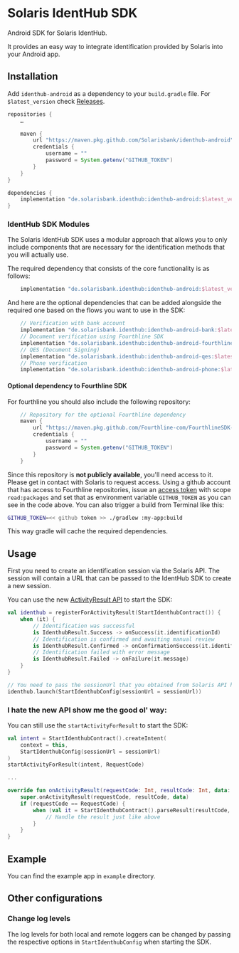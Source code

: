 # Solaris IdentHub SDK
Android SDK for Solaris IdentHub.

It provides an easy way to integrate identification provided by Solaris into your Android app.

## Installation
Add `identhub-android` as a dependency to your `build.gradle` file. For `$latest_version` check [Releases](../../releases).

```groovy
repositories {
    …

    maven {
        url "https://maven.pkg.github.com/Solarisbank/identhub-android"
        credentials {
            username = ""
            password = System.getenv("GITHUB_TOKEN")
        }
    }
}

dependencies {
    implementation "de.solarisbank.identhub:identhub-android:$latest_version"
}
```

### IdentHub SDK Modules
The Solaris IdentHub SDK uses a modular approach that allows you to only include components that are necessary for the identification methods that you will actually use.

The required dependency that consists of the core functionality is as follows:
```groovy
    implementation "de.solarisbank.identhub:identhub-android:$latest_version"
```
And here are the optional dependencies that can be added alongside the required one based on the flows you want to use in the SDK:
```groovy
    // Verification with bank account
    implementation "de.solarisbank.identhub:identhub-android-bank:$latest_version"
    // Document verification using Fourthline SDK
    implementation "de.solarisbank.identhub:identhub-android-fourthline:$latest_version"
    // QES (Document Signing)
    implementation "de.solarisbank.identhub:identhub-android-qes:$latest_version"
    // Phone verification
    implementation "de.solarisbank.identhub:identhub-android-phone:$latest_version"
```

#### Optional dependency to Fourthline SDK
For fourthline you should also include the following repository:
```groovy
    // Repository for the optional Fourthline dependency
    maven {
        url "https://maven.pkg.github.com/Fourthline-com/FourthlineSDK-Android"
        credentials {
            username = ""
            password = System.getenv("GITHUB_TOKEN")
        }
    }
```
Since this repository is **not publicly available**, you'll need access to it. Please get in contact with Solaris to request access.
Using a github account that has access to Fourthline repositories, issue an [access token](https://github.com/settings/tokens) with scope `read:packages` and set that as environment variable `GITHUB_TOKEN` as you can see in the code above. You can also trigger a build from Terminal like this:

```sh
GITHUB_TOKEN=<< github token >> ./gradlew :my-app:build
```
This way gradle will cache the required dependencies.

## Usage
First you need to create an identification session via the Solaris API. The session will contain a URL that can be passed to the IdentHub SDK to create a new session.

You can use the new [ActivityResult API](https://developer.android.com/training/basics/intents/result#register) to start the SDK:
```kotlin
val identhub = registerForActivityResult(StartIdenthubContract()) {
    when (it) {
        // Identification was successful
        is IdenthubResult.Success -> onSuccess(it.identificationId)
        // Identification is confirmed and awaiting manual review
        is IdenthubResult.Confirmed -> onConfirmationSuccess(it.identificationId)
        // Identification failed with error message
        is IdenthubResult.Failed -> onFailure(it.message)
    }
}

// You need to pass the sessionUrl that you obtained from Solaris API here:
identhub.launch(StartIdenthubConfig(sessionUrl = sessionUrl))
```
### I hate the new API show me the good ol' way:
You can still use the `startActivityForResult` to start the SDK:
```kotlin
val intent = StartIdenthubContract().createIntent(
    context = this,
    StartIdenthubConfig(sessionUrl = sessionUrl)
)
startActivityForResult(intent, RequestCode)

...

override fun onActivityResult(requestCode: Int, resultCode: Int, data: Intent?) {
    super.onActivityResult(requestCode, resultCode, data)
    if (requestCode == RequestCode) {
        when (val it = StartIdenthubContract().parseResult(resultCode, data)) {
            // Handle the result just like above
        }
    }
}

```

## Example
You can find the example app in `example` directory.

## Other configurations
### Change log levels
The log levels for both local and remote loggers can be changed by passing the respective options in `StartIdenthubConfig` when starting the SDK.
